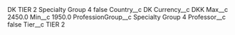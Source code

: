 <?xml version="1.0" encoding="UTF-8"?>
<CustomMetadata xmlns="http://soap.sforce.com/2006/04/metadata" xmlns:xsi="http://www.w3.org/2001/XMLSchema-instance" xmlns:xsd="http://www.w3.org/2001/XMLSchema">
    <label>DK TIER 2 Specialty Group 4</label>
    <protected>false</protected>
    <values>
        <field>Country__c</field>
        <value xsi:type="xsd:string">DK</value>
    </values>
    <values>
        <field>Currency__c</field>
        <value xsi:type="xsd:string">DKK</value>
    </values>
    <values>
        <field>Max__c</field>
        <value xsi:type="xsd:double">2450.0</value>
    </values>
    <values>
        <field>Min__c</field>
        <value xsi:type="xsd:double">1950.0</value>
    </values>
    <values>
        <field>ProfessionGroup__c</field>
        <value xsi:type="xsd:string">Specialty Group 4</value>
    </values>
    <values>
        <field>Professor__c</field>
        <value xsi:type="xsd:boolean">false</value>
    </values>
    <values>
        <field>Tier__c</field>
        <value xsi:type="xsd:string">TIER 2</value>
    </values>
</CustomMetadata>
